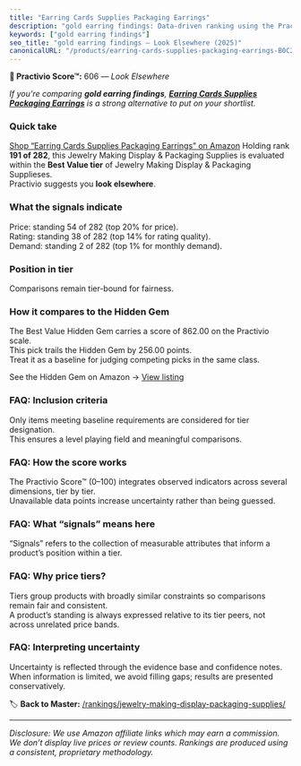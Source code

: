 ```yaml
---
title: "Earring Cards Supplies Packaging Earrings"
description: "gold earring findings: Data-driven ranking using the Practivio Score™. Positioned by quality, value, demand, findability, momentum."
keywords: ["gold earring findings"]
seo_title: "gold earring findings — Look Elsewhere (2025)"
canonicalURL: "/products/earring-cards-supplies-packaging-earrings-B0C2P8DX1Z/"
---
```


**🚫 Practivio Score™:** 606 — _Look Elsewhere_


*If you're comparing **gold earring findings**, **[Earring Cards Supplies Packaging Earrings](https://www.amazon.com/dp/B0C2P8DX1Z?tag=practivio-20)** is a strong alternative to put on your shortlist.*
### Quick take
[Shop “Earring Cards Supplies Packaging Earrings” on Amazon](https://www.amazon.com/dp/B0C2P8DX1Z?tag=practivio-20)
Holding rank **191 of 282**, this Jewelry Making Display & Packaging Supplies is evaluated within the **Best Value tier** of Jewelry Making Display & Packaging Supplieses.  
Practivio suggests you **look elsewhere**.

### What the signals indicate
Price: standing 54 of 282 (top 20% for price).  
Rating: standing 38 of 282 (top 14% for rating quality).  
Demand: standing 2 of 282 (top 1% for monthly demand).

### Position in tier
Comparisons remain tier-bound for fairness.

### How it compares to the Hidden Gem
The Best Value Hidden Gem carries a score of 862.00 on the Practivio scale.  
This pick trails the Hidden Gem by 256.00 points.  
Treat it as a baseline for judging competing picks in the same class.  

See the Hidden Gem on Amazon → [View listing](https://www.amazon.com/dp/B09GXKPHF1?tag=practivio-20)

### FAQ: Inclusion criteria
Only items meeting baseline requirements are considered for tier designation.  
This ensures a level playing field and meaningful comparisons.

### FAQ: How the score works
The Practivio Score™ (0–100) integrates observed indicators across several dimensions, tier by tier.  
Unavailable data points increase uncertainty rather than being guessed.

### FAQ: What “signals” means here
“Signals” refers to the collection of measurable attributes that inform a product’s position within a tier.

### FAQ: Why price tiers?
Tiers group products with broadly similar constraints so comparisons remain fair and consistent.  
A product’s standing is always expressed relative to its tier peers, not across unrelated price bands.

### FAQ: Interpreting uncertainty
Uncertainty is reflected through the evidence base and confidence notes.  
When information is limited, we avoid filling gaps; results are presented conservatively.


🏷️ **Back to Master:** [/rankings/jewelry-making-display-packaging-supplies/](/rankings/jewelry-making-display-packaging-supplies/)

---
_Disclosure: We use Amazon affiliate links which may earn a commission. We don’t display live prices or review counts. Rankings are produced using a consistent, proprietary methodology._

